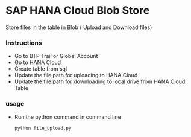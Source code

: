 # SAP HANA Cloud Blob Store
Store files in the table in Blob ( Upload and Download files)




### Instructions
* Go to BTP Trail or Global Account
* Go to HANA Cloud
* Create table from sql 
* Update the file path for uploading to HANA Cloud
* Update the file path for downloading to local drive from HANA Cloud Table


### usage
* Run the python command in command line
    ```
    python file_upload.py
    ```

